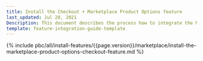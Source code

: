 ```yaml
---
title: Install the Checkout + Marketplace Product Options feature
last_updated: Jul 28, 2021
Description: This document describes the process how to integrate the Marketplace Product Options feature into a Spryker project.
template: feature-integration-guide-template
---
```


{% include pbc/all/install-features/{{page.version}}/marketplace/install-the-marketplace-product-options-checkout-feature.md %} <!-- To edit, see /_includes/pbc/all/install-features/202212.0/marketplace/install-the-marketplace-product-options-checkout-feature.md -->
